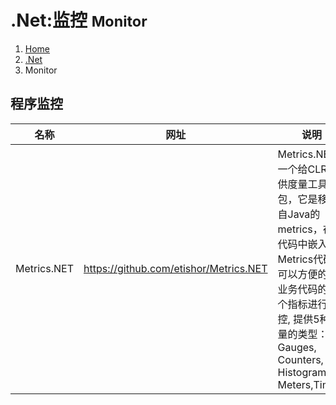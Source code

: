 # .Net:监控 <small>Monitor</small>

<ol class="breadcrumb"><li><a href="/">Home</a></li><li><a href="/dotnet/overview.md">.Net</a></li><li class="active">Monitor</li></ol>

## 程序监控
|名称|网址|说明|
|------|------|------|
|Metrics.NET|https://github.com/etishor/Metrics.NET|Metrics.NET是一个给CLR 提供度量工具的包，它是移植自Java的metrics，在c#代码中嵌入Metrics代码，可以方便的对业务代码的各个指标进行监控, 提供5种度量的类型：Gauges, Counters, Histograms, Meters,Timers|

